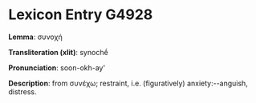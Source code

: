 # Lexicon Entry G4928

**Lemma**: συνοχή

**Transliteration (xlit)**: synochḗ

**Pronunciation**: soon-okh-ay'

**Description**:
from συνέχω; restraint, i.e. (figuratively) anxiety:--anguish, distress.
